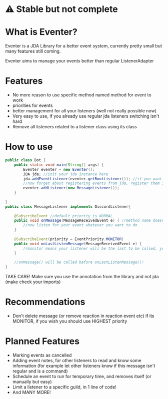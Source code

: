 # ⚠ Stable but not complete
# What is Eventer?

Eventer is a JDA Library for a better event system, currently pretty small but many features still coming.

Eventer aims to manage your events better than regular ListenerAdapter

# Features
- No more reason to use specific method named method for event to work
- priorities for events
- better management for all your listeners (well not really possible now)
- Very easy to use, if you already use regular jda listeners switching isn't hard
- Remove all listeners related to a listener class using its class

# How to use

```java
public class Bot {
    public static void main(String[] args) {
        Eventer eventer = new Eventer();
        JDA jda; //init your jda instance here
        jda.addEventListener(eventer.getRootListener()); //if you want add this in the builder of jda
        //now forget about registering events from jda, register them in eventer!
        eventer.addListener(new MessageListener());
    }
    
}
public class MessageListener implements DiscordListener{
    
    @SubscribeEvent //default priority is NORMAL
    public void onMessage(MessageReceivedEvent e) { //method name doesn't matter anymore
        //now listen for your event whatever you want to do
    }
    
    @SubscribeEvent(priority = EventPriority.MONITOR) 
    public void onLastListenMessage(MessageReceivedEvent e) {
        //monitor means your listener will be the last to be called, you shouldn't delete message here 
    }
    
    //onMessage() will be called before onLastListenMessage()!
}
```
TAKE CARE! Make sure you use the annotation from the library and not jda (make check your imports)

# Recommendations

- Don't delete message (or remove reaction in reaction event etc) if its MONITOR, if you wish you should use HIGHEST priority

# Planned Features
- Marking events as cancelled
- Adding event notes, for other listeners to read and know some information (for example let other listeners know if this message isn't regular and is a command)
- Schedule an event to run for temporary time, and removes itself (or manually but easy)
- Limit a listener to a specific guild, in 1 line of code!
- And MANY MORE!



